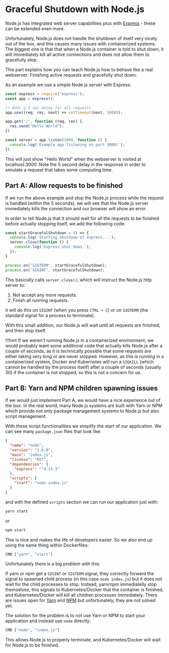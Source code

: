 # Graceful Shutdown with Node.js

Node.js has integrated web server capabilities plus with [Express](https://expressjs.com/) -
these can be extended even more.

Unfortunately, Node.js does not handle the shutdown of itself very nicely out of
the box, and this causes many issues with containerized systems. The biggest one
is that that when a Node.js container is told to shut down, it will immediately
kill all active connections and does not allow them to gracefully stop.

This part explains how you can teach Node.js how to behave like a real webserver:
Finishing active requests and gracefully shut down.

As an example we use a simple Node.js server with Express:

```javascript
const express = require('express');
const app = express();

// Adds a 5 sec delay for all requests
app.use((req, res, next) => setTimeout(next, 5000));

app.get('/', function (req, res) {
  res.send("Hello World");
})

const server = app.listen(3000, function () {
  console.log('Example app listening on port 3000!');
})
```

This will just show "Hello World" when the webserver is visited at localhost:3000.
Note the 5 second delay in the response in order to simulate a request that
takes some computing time.

## Part A: Allow requests to be finished

If we run the above example and stop the Node.js process while the request is
handled (within the 5 seconds), we will see that the Node.js server immediately
kills the connection and our browser will show an error.

In order to tell Node.js that it should wait for all the requests to be finished
before actually stopping itself, we add the following code:


```javascript
const startGracefulShutdown = () => {
  console.log('Starting shutdown of express...');
  server.close(function () {
    console.log('Express shut down.');
  });
}

process.on('SIGTERM', startGracefulShutdown);
process.on('SIGINT', startGracefulShutdown);
```

This basically calls `server.close()`, which will instruct the Node.js http server to:

1. Not accept any more requests.
2. Finish all running requests.

It will do this on `SIGINT` (when you press `CTRL + C`) or on `SIGTERM` (the
standard signal for a process to terminate).

With this small addition, our Node.js will wait until all requests are finished,
and then stop itself.

!!!hint
    If we weren't running Node.js in a containerized environment, we would
    probably want some additional code that actually kills Node.js after a
    couple of seconds, as it is technically possible that some requests are
    either taking very long or are never stopped. However, as this is running in
    a containerized system, Docker and Kubernetes will run a `SIGKILL` (which
    cannot be handled by the process itself) after a couple of seconds (usually
    30) if the container is not stopped, so this is not a concern for us.

## Part B: Yarn and NPM children spawning issues

If we would just implement Part A, we would have a nice experience out of the
box. In the real world, many Node.js systems are built with Yarn or NPM which
provide not only package management systems to Node.js but also script management.

With these script functionalities we simplify the start of our application. We
can see many `package.json` files that look like:

```json
{
  "name": "node",
  "version": "1.0.0",
  "main": "index.js",
  "license": "MIT",
  "dependencies": {
    "express": "^4.15.3"
  },
  "scripts": {
    "start": "node index.js"
  }
}
```

and with the defined `scripts` section we can run our application just with:

```bash
yarn start
```

or

```bash
npm start
```

This is nice and makes the life of developers easier. So we also end up using
the same thing within Dockerfiles:

```bash
CMD ["yarn", "start"]
```

Unfortunately there is a big problem with this:

If yarn or npm get a `SIGINT` or `SIGTERM` signal, they correctly forward the
signal to spawned child process (in this case `node index.js`) but it does not
wait for the child processes to stop. Instead, yarn/npm immediatelly stop
themselves, this signals to Kubernetes/Docker that the container is finished,
 and Kubernetes/Docker will kill all children processes immediately. There are
 issues open for [Yarn](https://github.com/yarnpkg/yarn/issues/4667) and
 [NPM](https://github.com/npm/npm/issues/4603) but unfortunately, they are not solved yet.

The solution for the problem is to not use Yarn or NPM to start your application
 and instead use `node` directly:

```bash
CMD ["node", "index.js"]
```

This allows Node.js to properly terminate, and Kubernetes/Docker will wait for
Node.js to be finished.
